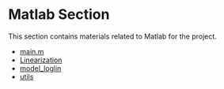 # Matlab Section

This section contains materials related to Matlab for the project.

- [main.m](main.m)
- [Linearization](Linearization/)
- [model_loglin](model_loglin/)
- [utils](utils/)
